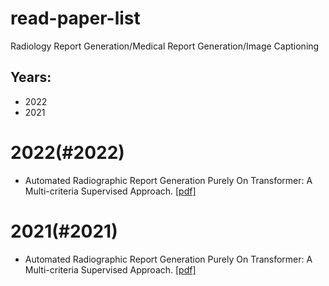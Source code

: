 # read-paper-list
Radiology Report Generation/Medical Report Generation/Image Captioning

## Years:
* 2022 <span id="2022"></span>
* 2021 <span id="2021"></span>


# **2022**(#2022)
* Automated Radiographic Report Generation Purely On Transformer: A Multi-criteria Supervised Approach. [[pdf]](https://ieeexplore.ieee.org/document/9768661)

# **2021**(#2021)
* Automated Radiographic Report Generation Purely On Transformer: A Multi-criteria Supervised Approach. [[pdf]](https://ieeexplore.ieee.org/document/9768661)
